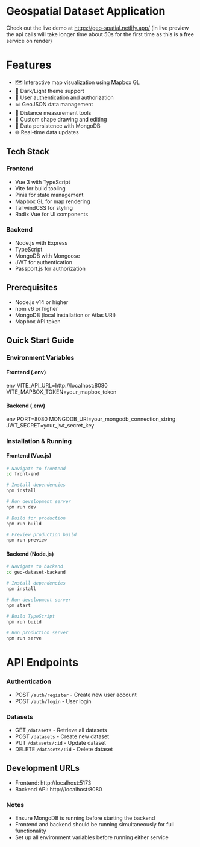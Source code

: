 # Geospatial Dataset Application
Check out the live demo at https://geo-spatial.netlify.app/
(in live preview the api calls will take longer time about 50s for the first time as this is a free service on render)

# Features

- 🗺️ Interactive map visualization using Mapbox GL
- 🎨 Dark/Light theme support
- 🔐 User authentication and authorization
- 📊 GeoJSON data management
- 📏 Distance measurement tools
- 🎯 Custom shape drawing and editing
- 💾 Data persistence with MongoDB
- 🌐 Real-time data updates

## Tech Stack

### Frontend
- Vue 3 with TypeScript
- Vite for build tooling
- Pinia for state management
- Mapbox GL for map rendering
- TailwindCSS for styling
- Radix Vue for UI components

### Backend
- Node.js with Express
- TypeScript
- MongoDB with Mongoose
- JWT for authentication
- Passport.js for authorization

## Prerequisites

- Node.js v14 or higher
- npm v6 or higher
- MongoDB (local installation or Atlas URI)
- Mapbox API token


## Quick Start Guide

### Environment Variables

#### Frontend (.env)
env
VITE_API_URL=http://localhost:8080
VITE_MAPBOX_TOKEN=your_mapbox_token

#### Backend (.env)
env
PORT=8080
MONGODB_URI=your_mongodb_connection_string
JWT_SECRET=your_jwt_secret_key

### Installation & Running

#### Frontend (Vue.js)
```bash
# Navigate to frontend
cd front-end

# Install dependencies
npm install

# Run development server
npm run dev

# Build for production
npm run build

# Preview production build
npm run preview
```

#### Backend (Node.js)
```bash
# Navigate to backend
cd geo-dataset-backend

# Install dependencies
npm install

# Run development server
npm start

# Build TypeScript
npm run build

# Run production server
npm run serve
```

# API Endpoints

### Authentication
- POST `/auth/register` - Create new user account
- POST `/auth/login` - User login

### Datasets
- GET `/datasets` - Retrieve all datasets
- POST `/datasets` - Create new dataset
- PUT `/datasets/:id` - Update dataset
- DELETE `/datasets/:id` - Delete dataset

## Development URLs
- Frontend: http://localhost:5173
- Backend API: http://localhost:8080

### Notes
- Ensure MongoDB is running before starting the backend
- Frontend and backend should be running simultaneously for full functionality
- Set up all environment variables before running either service

